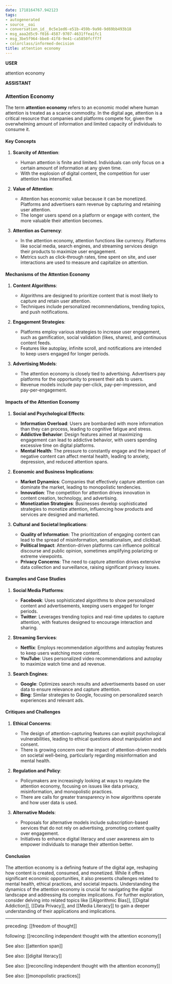 ```yaml
---
date: 1718164767.942123
tags:
- autogenerated
- source__oai
- conversation_id__0c5e1ed6-e51b-459b-9a98-9d69bb493b18
- msg_aaa2d5c9-f016-4587-9707-4631ffea1fc1
- msg_3be5f964-bbe8-41f8-9e41-ca5850fcff7f
- colorclass/informed-decision
title: attention economy
---
```


**USER**

attention economy


**ASSISTANT**

### Attention Economy

The term **attention economy** refers to an economic model where human attention is treated as a scarce commodity. In the digital age, attention is a critical resource that companies and platforms compete for, given the overwhelming amount of information and limited capacity of individuals to consume it.

#### Key Concepts

1. **Scarcity of Attention**:
   - Human attention is finite and limited. Individuals can only focus on a certain amount of information at any given time.
   - With the explosion of digital content, the competition for user attention has intensified.

2. **Value of Attention**:
   - Attention has economic value because it can be monetized. Platforms and advertisers earn revenue by capturing and retaining user attention.
   - The longer users spend on a platform or engage with content, the more valuable their attention becomes.

3. **Attention as Currency**:
   - In the attention economy, attention functions like currency. Platforms like social media, search engines, and streaming services design their products to maximize user engagement.
   - Metrics such as click-through rates, time spent on site, and user interactions are used to measure and capitalize on attention.

#### Mechanisms of the Attention Economy

1. **Content Algorithms**:
   - Algorithms are designed to prioritize content that is most likely to capture and retain user attention.
   - Techniques include personalized recommendations, trending topics, and push notifications.

2. **Engagement Strategies**:
   - Platforms employ various strategies to increase user engagement, such as gamification, social validation (likes, shares), and continuous content feeds.
   - Features like autoplay, infinite scroll, and notifications are intended to keep users engaged for longer periods.

3. **Advertising Models**:
   - The attention economy is closely tied to advertising. Advertisers pay platforms for the opportunity to present their ads to users.
   - Revenue models include pay-per-click, pay-per-impression, and pay-per-engagement.

#### Impacts of the Attention Economy

1. **Social and Psychological Effects**:
   - **Information Overload**: Users are bombarded with more information than they can process, leading to cognitive fatigue and stress.
   - **Addictive Behavior**: Design features aimed at maximizing engagement can lead to addictive behavior, with users spending excessive time on digital platforms.
   - **Mental Health**: The pressure to constantly engage and the impact of negative content can affect mental health, leading to anxiety, depression, and reduced attention spans.

2. **Economic and Business Implications**:
   - **Market Dynamics**: Companies that effectively capture attention can dominate the market, leading to monopolistic tendencies.
   - **Innovation**: The competition for attention drives innovation in content creation, technology, and advertising.
   - **Monetization Strategies**: Businesses develop sophisticated strategies to monetize attention, influencing how products and services are designed and marketed.

3. **Cultural and Societal Implications**:
   - **Quality of Information**: The prioritization of engaging content can lead to the spread of misinformation, sensationalism, and clickbait.
   - **Political Impact**: Attention-driven platforms can influence political discourse and public opinion, sometimes amplifying polarizing or extreme viewpoints.
   - **Privacy Concerns**: The need to capture attention drives extensive data collection and surveillance, raising significant privacy issues.

#### Examples and Case Studies

1. **Social Media Platforms**:
   - **Facebook**: Uses sophisticated algorithms to show personalized content and advertisements, keeping users engaged for longer periods.
   - **Twitter**: Leverages trending topics and real-time updates to capture attention, with features designed to encourage interaction and sharing.

2. **Streaming Services**:
   - **Netflix**: Employs recommendation algorithms and autoplay features to keep users watching more content.
   - **YouTube**: Uses personalized video recommendations and autoplay to maximize watch time and ad revenue.

3. **Search Engines**:
   - **Google**: Optimizes search results and advertisements based on user data to ensure relevance and capture attention.
   - **Bing**: Similar strategies to Google, focusing on personalized search experiences and relevant ads.

#### Critiques and Challenges

1. **Ethical Concerns**:
   - The design of attention-capturing features can exploit psychological vulnerabilities, leading to ethical questions about manipulation and consent.
   - There is growing concern over the impact of attention-driven models on societal well-being, particularly regarding misinformation and mental health.

2. **Regulation and Policy**:
   - Policymakers are increasingly looking at ways to regulate the attention economy, focusing on issues like data privacy, misinformation, and monopolistic practices.
   - There are calls for greater transparency in how algorithms operate and how user data is used.

3. **Alternative Models**:
   - Proposals for alternative models include subscription-based services that do not rely on advertising, promoting content quality over engagement.
   - Initiatives to enhance digital literacy and user awareness aim to empower individuals to manage their attention better.

#### Conclusion

The attention economy is a defining feature of the digital age, reshaping how content is created, consumed, and monetized. While it offers significant economic opportunities, it also presents challenges related to mental health, ethical practices, and societal impacts. Understanding the dynamics of the attention economy is crucial for navigating the digital landscape and addressing its complex implications. For further exploration, consider delving into related topics like [[Algorithmic Bias]], [[Digital Addiction]], [[Data Privacy]], and [[Media Literacy]] to gain a deeper understanding of their applications and implications.


---

preceding: [[freedom of thought]]  


following: [[reconciling independent thought with the attention economy]]

See also: [[attention span]]


See also: [[digital literacy]]


See also: [[reconciling independent thought with the attention economy]]


See also: [[monopolistic practices]]